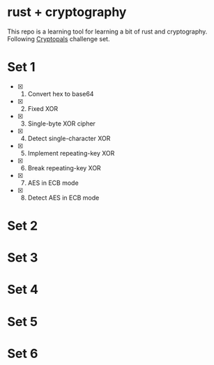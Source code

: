 # rust + cryptography
This repo is a learning tool for learning a bit of rust and cryptography.
Following [Cryptopals](https://cryptopals.com) challenge set.

# Set 1
- [x] 1. Convert hex to base64
- [x] 2. Fixed XOR
- [x] 3. Single-byte XOR cipher
- [x] 4. Detect single-character XOR
- [x] 5. Implement repeating-key XOR
- [x] 6. Break repeating-key XOR
- [x] 7. AES in ECB mode
- [x] 8. Detect AES in ECB mode 

# Set 2

# Set 3

# Set 4

# Set 5

# Set 6


